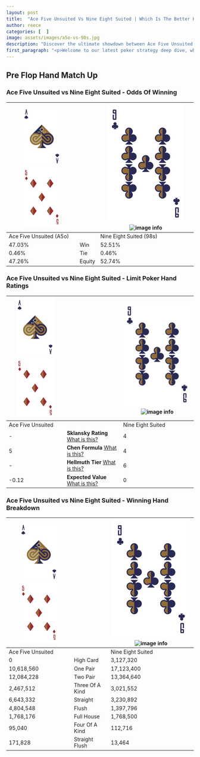```yaml
---
layout: post
title:  "Ace Five Unsuited Vs Nine Eight Suited | Which Is The Better Hand In Poker? A Complete Guide"
author: reece
categories: [  ]
image: assets/images/a5o-vs-98s.jpg
description: "Discover the ultimate showdown between Ace Five Unsuited and Nine Eight Suited in poker! Uncover the odds, strategies, and scenarios where one hand triumphs over the other. Get ready to up your poker game with this thrilling analysis."
first_paragraph: "<p>Welcome to our latest poker strategy deep dive, where we're pitting two distinct hands against each other in a high-stakes showdown: Ace Five Unsuited vs Nine Eight Suited.</p><p>In the dynamic world of poker, every decision counts, and knowing which hand holds the upper hand is key to your success at the table.</p><p>In this article, we'll dissect these two hands, explore the scenarios where one dominates the other, and equip you with the knowledge to make strategic choices that can tip the odds in your favor.</p><p>Get ready to unravel the intriguing dynamics of these poker hands and elevate your game to new heights.</p>"
---
```




[comment]: # (sp0)

## Pre Flop Hand Match Up

<div class="table hand-ratings" markdown="1"> 



### Ace Five Unsuited vs Nine Eight Suited - Odds Of Winning


    
| ![image info](assets/images/hand1/A.png) ![image info](assets/images/hand1/5o.png) |  | ![image info](assets/images/hand2/9.png) ![image info](assets/images/hand2/8s.png) |
| -------- | -------- | -------- |
| Ace Five Unsuited (A5o) |  | Nine Eight Suited (98s) |
| 47.03% | Win | 52.51% |
| 0.46% | Tie | 0.46% |
| 47.26% | Equity | 52.74% |




[comment]: # (sp1)



### Ace Five Unsuited vs Nine Eight Suited - Limit Poker Hand Ratings


    
| ![image info](assets/images/hand1/A.png) ![image info](assets/images/hand1/5o.png) |  | ![image info](assets/images/hand2/9.png) ![image info](assets/images/hand2/8s.png) |
| -------- | -------- | -------- |
| Ace Five Unsuited |  | Nine Eight Suited |
| - | **Sklansky Rating** [What is this?](/sklansky-rating-explained) | 4 |
| 5 | **Chen Formula** [What is this?](/chen-formula-explained) | 4 |
| - | **Hellmuth Tier** [What is this?](/Hellmuth-tier-explained) | 6 |
| -0.12 | **Expected Value** [What is this?](/expected-value-explained) | 0 |




[comment]: # (sp2)



### Ace Five Unsuited vs Nine Eight Suited - Winning Hand Breakdown


    
| ![image info](assets/images/hand1/A.png) ![image info](assets/images/hand1/5o.png) |  | ![image info](assets/images/hand2/9.png) ![image info](assets/images/hand2/8s.png) |
| -------- | -------- | -------- |
| Ace Five Unsuited |  | Nine Eight Suited |
| 0 | High Card | 3,127,320 |
| 10,618,560 | One Pair | 17,123,400 |
| 12,084,228 | Two Pair | 13,364,640 |
| 2,467,512 | Three Of A Kind | 3,021,552 |
| 6,643,332 | Straight | 3,230,892 |
| 4,804,548 | Flush | 1,397,796 |
| 1,768,176 | Full House | 1,768,500 |
| 95,040 | Four Of A Kind | 112,716 |
| 171,828 | Straight Flush | 13,464 |




[comment]: # (sp3)



</div>

[comment]: # (sp4)



[comment]: # (sp5)


